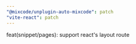 ```yaml
---
"@mixcode/unplugin-auto-mixcode": patch
"vite-react": patch
---
```


feat(snippet/pages): support react's layout route
